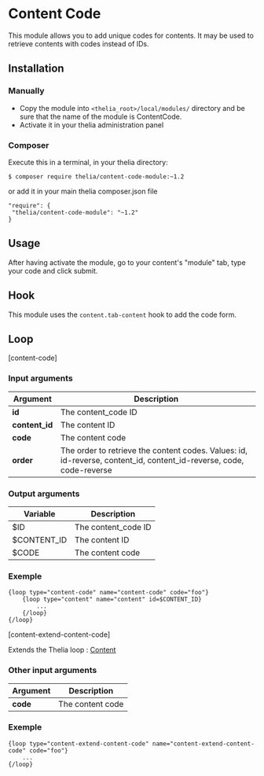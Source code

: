# Content Code

This module allows you to add unique codes for contents. It may be used to retrieve contents with codes instead of IDs.

## Installation

### Manually

* Copy the module into ```<thelia_root>/local/modules/``` directory and be sure that the name of the module is ContentCode.
* Activate it in your thelia administration panel

### Composer

Execute this in a terminal, in your thelia directory:

```
$ composer require thelia/content-code-module:~1.2
```

or add it in your main thelia composer.json file

```
"require": {
 "thelia/content-code-module": "~1.2"
}
```

## Usage

After having activate the module, go to your content's "module" tab, type your code and click submit.

## Hook

This module uses the ```content.tab-content``` hook to add the code form.


## Loop

[content-code]

### Input arguments

|Argument |Description |
|---      |--- |
|**id** | The content_code ID |
|**content_id** | The content ID |
|**code** | The content code |
|**order** | The order to retrieve the content codes. Values: id, id-reverse, content_id, content_id-reverse, code, code-reverse |

### Output arguments

|Variable   |Description |
|---        |--- |
|$ID    | The content_code ID|
|$CONTENT_ID  | The content ID |
|$CODE  | The content code |

### Exemple

```smarty
{loop type="content-code" name="content-code" code="foo"}
    {loop type="content" name="content" id=$CONTENT_ID}
        ...
    {/loop}
{/loop}
```

[content-extend-content-code]

Extends the Thelia loop : [Content](http://doc.thelia.net/en/documentation/loop/content.html)

### Other input arguments

|Argument |Description |
|---      |--- |
|**code** | The content code |

### Exemple

```smarty
{loop type="content-extend-content-code" name="content-extend-content-code" code="foo"}
    ...
{/loop}
```
